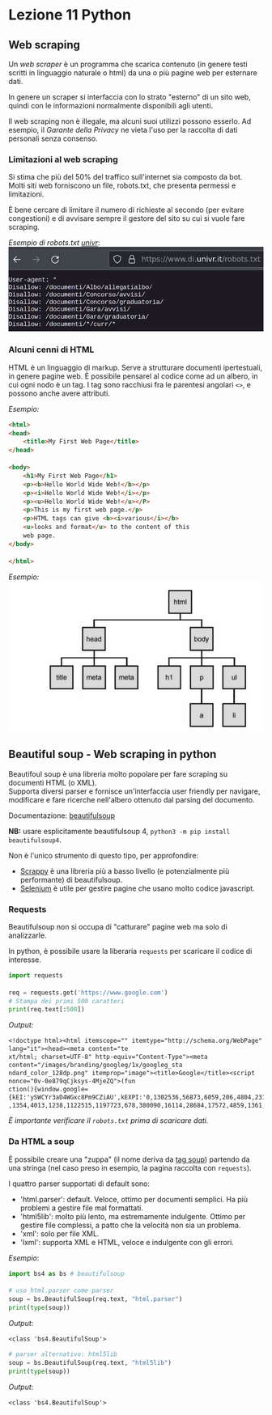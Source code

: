 # Lezione 11 Python

## Web scraping

Un *web scraper* è un programma che scarica contenuto (in genere testi scritti in
linguaggio naturale o html) da una o più pagine web per esternare dati.

In genere un scraper si interfaccia con lo strato "esterno" di un sito web, quindi
con le informazioni normalmente disponibili agli utenti. 

Il web scraping non è illegale, ma alcuni suoi utilizzi possono esserlo. Ad esempio,
il *Garante della Privacy* ne vieta l'uso per la raccolta di dati personali senza 
consenso.

### Limitazioni al web scraping
Si stima che più del 50% del traffico sull'internet sia composto da bot. <br>
Molti siti web forniscono un file, robots.txt, che presenta permessi e limitazioni. <br>

È bene cercare di limitare il numero di richieste al secondo (per evitare congestioni) e
di avvisare sempre il gestore del sito su cui si vuole fare scraping.

*Esempio di robots.txt [univr](https://www.di.univr.it/robots.txt)*:
![esempio1](esempio1.png)

### Alcuni cenni di HTML
HTML è un linguaggio di markup. Serve a strutturare documenti ipertestuali, in genere
pagine web. È possibile pensarel al codice come ad un albero, in cui ogni nodo è un 
tag. I tag sono racchiusi fra le parentesi angolari `<>`, e possono anche avere attributi.

*Esempio:*
```html
<html>
<head>
    <title>My First Web Page</title>
</head>

<body>
    <h1>My First Web Page</h1>
    <p><b>Hello World Wide Web!</b></p>
    <p><i>Hello World Wide Web!</i></p>
    <p><u>Hello World Wide Web!</u></P>
    <p>This is my first web page.</p>
    <p>HTML tags can give <b><i>various</i></b>
    <u>looks and format</u> to the content of this
    web page.
</body>

</html>
```
*Esempio:*
![esempio2](esempio2.png)

## Beautiful soup - Web scraping in python

Beautifoul soup è una libreria molto popolare per fare scraping su documenti HTML 
(o XML). <br>
Supporta diversi parser e fornisce un'interfaccia user friendly per navigare, 
modificare e fare ricerche nell'albero ottenuto dal parsing del documento.

Documentazione: [beautifulsoup](https://beautiful-soup-4.readthedocs.io/en/latest/)

**NB:** usare esplicitamente beautifulsoup 4, `python3 -m pip install beautifulsoup4`.

Non è l'unico strumento di questo tipo, per approfondire:
+ [Scrappy](https://scrapy.org/) è una libreria più a basso livello (e potenzialmente più performante) 
di beautifulsoup.
+ [Selenium](https://www.selenium.dev/) è utile per gestire pagine che usano molto codice javascript.

### Requests

Beautifulsoup non si occupa di "catturare" pagine web ma solo di analizzarle.

In python, è possibile usare la liberaria `requests` per scaricare il codice di interesse.
```Python
import requests

req = requests.get('https://www.google.com')
# Stampa dei primi 500 caratteri
print(req.text[:500])
```
*Output:*
```
<!doctype html><html itemscope="" itemtype="http://schema.org/WebPage" lang="it"><head><meta content="te
xt/html; charset=UTF-8" http-equiv="Content-Type"><meta content="/images/branding/googleg/1x/googleg_sta
ndard_color_128dp.png" itemprop="image"><title>Google</title><script nonce="0v-0e879qCjksys-4MjeZQ">(fun
ction(){window.google={kEI:'ySWCYr3aD4WGxc8Pm9CZiAU',kEXPI:'0,1302536,56873,6059,206,4804,2316,383,246,5
,1354,4013,1238,1122515,1197723,678,380090,16114,28684,17572,4859,1361,284,12032,474'}})
```
*È importante verificare il `robots.txt` prima di scaricare dati.*

### Da HTML a soup

È possibile creare una "zuppa" (il nome deriva da [tag soup](https://en.wikipedia.org/wiki/Tag_soup))
partendo da una stringa (nel caso preso in esempio, la pagina raccolta con `requests`).

I quattro parser supportati di default sono:
- 'html.parser': default. Veloce, ottimo per documenti semplici. Ha più problemi
a gestire file mal formattati.
- 'html5lib': molto più lento, ma estremamente indulgente. Ottimo per gestire file
complessi, a patto che la velocità non sia un problema.
- 'xml': solo per file XML.
- 'lxml': supporta XML e HTML, veloce e indulgente con gli errori.

*Esempio*:
```Python
import bs4 as bs # beautifulsoup

# uso html.parser come parser
soup = bs.BeautifulSoup(req.text, "html.parser")
print(type(soup))
```
*Output*:
```
<class 'bs4.BeautifulSoup'>
```
```Python
# parser alternativo: html5lib
soup = bs.BeautifulSoup(req.text, "html5lib")
print(type(soup))
```
*Output*:
```
<class 'bs4.BeautifulSoup'>
```
